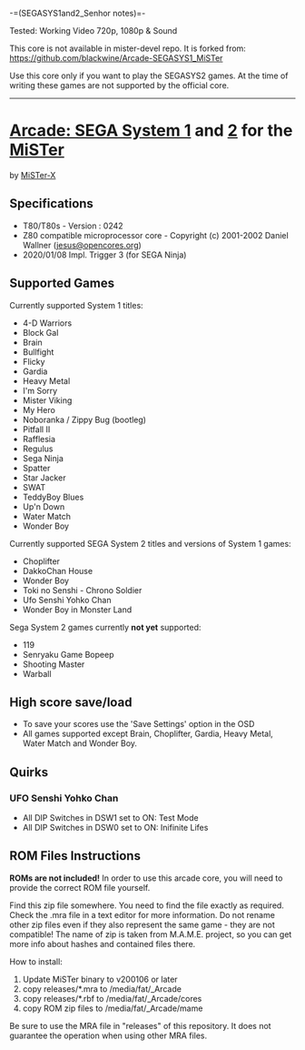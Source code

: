 -=(SEGASYS1and2_Senhor notes)=-

Tested: Working Video 720p, 1080p & Sound

This core is not available in mister-devel repo. It is forked from: https://github.com/blackwine/Arcade-SEGASYS1_MiSTer

Use this core only if you want to play the SEGASYS2 games. At the time of writing these games are not supported by the official core.

___
# [Arcade: SEGA System 1](https://www.system16.com/hardware.php?id=693) and [2](https://www.system16.com/hardware.php?id=694) for the [MiSTer](https://github.com/MiSTer-devel/Main_MiSTer/wiki)

by [MiSTer-X](https://twitter.com/mrx_8b)

## Specifications

* T80/T80s - Version : 0242
* Z80 compatible microprocessor core - Copyright (c) 2001-2002 Daniel Wallner (jesus@opencores.org)
* 2020/01/08  Impl. Trigger 3  (for SEGA Ninja)

## Supported Games

Currently supported System 1 titles:

* 4-D Warriors
* Block Gal
* Brain
* Bullfight
* Flicky
* Gardia
* Heavy Metal
* I'm Sorry
* Mister Viking
* My Hero
* Noboranka / Zippy Bug (bootleg)
* Pitfall II
* Rafflesia
* Regulus
* Sega Ninja
* Spatter
* Star Jacker
* SWAT
* TeddyBoy Blues
* Up'n Down
* Water Match
* Wonder Boy

Currently supported SEGA System 2 titles and versions of System 1 games:

* Choplifter
* DakkoChan House
* Wonder Boy
* Toki no Senshi - Chrono Soldier
* Ufo Senshi Yohko Chan
* Wonder Boy in Monster Land

Sega System 2 games currently **not yet** supported:

* 119
* Senryaku Game Bopeep
* Shooting Master
* Warball

## High score save/load

* To save your scores use the 'Save Settings' option in the OSD
* All games supported except Brain, Choplifter, Gardia, Heavy Metal, Water Match and Wonder Boy.

## Quirks

### UFO Senshi Yohko Chan

* All DIP Switches in DSW1 set to ON: Test Mode
* All DIP Switches in DSW0 set to ON: Inifinite Lifes

## ROM Files Instructions

**ROMs are not included!** In order to use this arcade core, you will need to provide the correct ROM file yourself.

Find this zip file somewhere. You need to find the file exactly as required. Check the .mra file in a text editor for more information.
Do not rename other zip files even if they also represent the same game - they are not compatible!
The name of zip is taken from M.A.M.E. project, so you can get more info about hashes and contained files there.

How to install:

1. Update MiSTer binary to v200106 or later
2. copy releases/\*.mra to /media/fat/\_Arcade
3. copy releases/\*.rbf to /media/fat/\_Arcade/cores
4. copy ROM zip files  to /media/fat/\_Arcade/mame

Be sure to use the MRA file in "releases" of this repository.
It does not guarantee the operation when using other MRA files.
